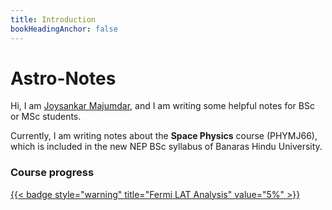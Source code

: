 ```yaml
---
title: Introduction
bookHeadingAnchor: false
---
```


<div class="book-hero">

# Astro-Notes


Hi, I am [Joysankar Majumdar](https://joysankar-astro.github.io/), and I am writing some helpful notes for BSc or MSc students.

Currently, I am writing notes about the **Space Physics** course (PHYMJ66), which is included in the new NEP BSc syllabus of Banaras Hindu University.

### Course progress


[{{< badge style="warning" title="Fermi LAT Analysis" value="5%" >}}](/astro-notes/docs/fermi-lat-analysis/)
</div>
